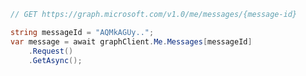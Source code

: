 <!-- markdownlint-disable MD041 -->

```csharp
// GET https://graph.microsoft.com/v1.0/me/messages/{message-id}

string messageId = "AQMkAGUy..";
var message = await graphClient.Me.Messages[messageId]
    .Request()
    .GetAsync();
```
